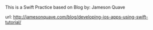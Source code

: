 This is a Swift Practice based on Blog by: Jameson Quave

url: http://jamesonquave.com/blog/developing-ios-apps-using-swift-tutorial/
